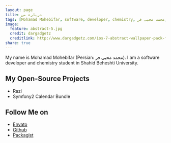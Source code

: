 ```yaml
---
layout: page
title: درباره من
tags: [Mohamad Mohebifar, software, developer, chemistry, محمد محبی فر, symfony]
image:
  feature: abstract-5.jpg
  credit: dargadgetz
  creditlink: http://www.dargadgetz.com/ios-7-abstract-wallpaper-pack-for-iphone-5-and-ipod-touch-retina/
share: true
---
```


My name is Mohamad Mohebifar (Persian: محمد محبی فر). I am a software developer and chemistry student in Shahid Beheshti University.

## My Open-Source Projects ##

 - Razi
 - Symfony2 Calendar Bundle
 
## Follow Me on ##
 - [Envato][1]
 - [Github][2]
 - [Packagist][3]


  [1]: http://themeforest.net/user/mohebifar
  [2]: https://github.com/mohebifar
  [3]: https://packagist.org/packages/mohebifar/